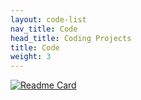 ```yaml
---
layout: code-list
nav_title: Code
head_title: Coding Projects
title: Code
weight: 3
---
```


[![Readme Card](https://github-readme-stats.vercel.app/api/pin/?username=anuraghazra&repo=github-readme-stats)](https://github.com/anuraghazra/github-readme-stats)